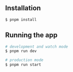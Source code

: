 ## Installation

```bash
$ pnpm install
```

## Running the app

```bash
# development and watch mode
$ pnpm run dev

# production mode
$ pnpm run start
```
